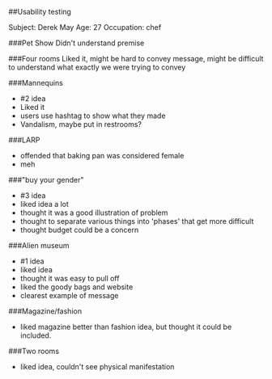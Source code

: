 ##Usability testing

Subject: Derek May
Age: 27
Occupation: chef

###Pet Show
Didn't understand premise

###Four rooms
Liked it, might be hard to convey message, might be difficult to understand what exactly we were trying to convey

###Mannequins
- \#2 idea
- Liked it
- users use hashtag to show what they made
- Vandalism, maybe put in restrooms?

###LARP
- offended that baking pan was considered female
- meh

###"buy your gender"
- \#3 idea
- liked idea a lot
- thought it was a good illustration of problem
- thought to separate various things into 'phases' that get more difficult
- thought budget could be a concern

###Alien museum
- \#1 idea
- liked idea
- thought it was easy to pull off
- liked the goody bags and website
- clearest example of message

###Magazine/fashion
- liked magazine better than fashion idea, but thought it could be included.

###Two rooms
- liked idea, couldn't see physical manifestation
